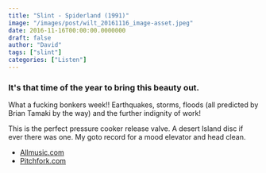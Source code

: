 ```yaml
---
title: "Slint - Spiderland (1991)"
image: "/images/post/wilt_20161116_image-asset.jpeg"
date: 2016-11-16T00:00:00.0000000
draft: false
author: "David"
tags: ["slint"]
categories: ["Listen"]
---
```

### It's that time of the year to bring this beauty out.

 What a fucking bonkers week!! Earthquakes, storms, floods (all predicted by Brian Tamaki by the way) and the further indignity of work!

 This is the perfect pressure cooker release valve. A desert Island disc if ever there was one. My goto record for a mood elevator and head clean.

-  [Allmusic.com](http://www.allmusic.com/album/spiderland-mw0000267497)
-  [Pitchfork.com](http://pitchfork.com/reviews/albums/19182-slint-spiderland-remastered-box-set/)